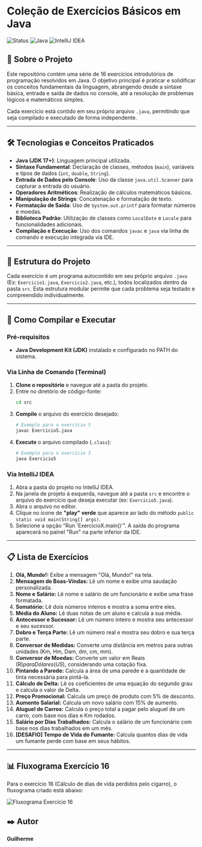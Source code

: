 # Coleção de Exercícios Básicos em Java

![Status](https://img.shields.io/badge/status-conclu%C3%ADdo-brightgreen)
![Java](https://img.shields.io/badge/Java-ED8B00?style=for-the-badge&logo=openjdk&logoColor=white)
![IntelliJ IDEA](https://img.shields.io/badge/IntelliJ_IDEA-000000.svg?style=for-the-badge&logo=intellij-idea&logoColor=white)

## 📖 Sobre o Projeto

Este repositório contém uma série de 16 exercícios introdutórios de programação resolvidos em Java. O objetivo principal é praticar e solidificar os conceitos fundamentais da linguagem, abrangendo desde a sintaxe básica, entrada e saída de dados no console, até a resolução de problemas lógicos e matemáticos simples.

Cada exercício está contido em seu próprio arquivo `.java`, permitindo que seja compilado e executado de forma independente.

---

## 🛠️ Tecnologias e Conceitos Praticados

- **Java (JDK 17+)**: Linguagem principal utilizada.
- **Sintaxe Fundamental**: Declaração de classes, métodos (`main`), variáveis e tipos de dados (`int`, `double`, `String`).
- **Entrada de Dados pelo Console**: Uso da classe `java.util.Scanner` para capturar a entrada do usuário.
- **Operadores Aritméticos**: Realização de cálculos matemáticos básicos.
- **Manipulação de Strings**: Concatenação e formatação de texto.
- **Formatação de Saída**: Uso de `System.out.printf` para formatar números e moedas.
- **Biblioteca Padrão**: Utilização de classes como `LocalDate` e `Locale` para funcionalidades adicionais.
- **Compilação e Execução**: Uso dos comandos `javac` e `java` via linha de comando e execução integrada via IDE.

---

## 📂 Estrutura do Projeto

Cada exercício é um programa autocontido em seu próprio arquivo `.java` (Ex: `Exercicio1.java`, `Exercicio2.java`, etc.), todos localizados dentro da pasta `src`. Esta estrutura modular permite que cada problema seja testado e compreendido individualmente.

---

## 🚀 Como Compilar e Executar

### **Pré-requisitos**

- **Java Development Kit (JDK)** instalado e configurado no PATH do sistema.

### **Via Linha de Comando (Terminal)**

1.  **Clone o repositório** e navegue até a pasta do projeto.
2.  Entre no diretório de código-fonte:
    ```bash
    cd src
    ```
3.  **Compile** o arquivo do exercício desejado:
    ```bash
    # Exemplo para o exercício 5
    javac Exercicio5.java
    ```
4.  **Execute** o arquivo compilado (`.class`):
    ```bash
    # Exemplo para o exercício 5
    java Exercicio5
    ```

### **Via IntelliJ IDEA**

1.  Abra a pasta do projeto no IntelliJ IDEA.
2.  Na janela de projeto à esquerda, navegue até a pasta `src` e encontre o arquivo do exercício que deseja executar (ex: `Exercicio5.java`).
3.  Abra o arquivo no editor.
4.  Clique no ícone de **"play" verde** que aparece ao lado do método `public static void main(String[] args)`.
5.  Selecione a opção "Run 'ExercicioX.main()'". A saída do programa aparecerá no painel "Run" na parte inferior da IDE.

---

## 📋 Lista de Exercícios

1.  **Olá, Mundo!:** Exibe a mensagem "Olá, Mundo!" na tela.
2.  **Mensagem de Boas-Vindas:** Lê um nome e exibe uma saudação personalizada.
3.  **Nome e Salário:** Lê nome e salário de um funcionário e exibe uma frase formatada.
4.  **Somatório:** Lê dois números inteiros e mostra a soma entre eles.
5.  **Média do Aluno:** Lê duas notas de um aluno e calcula a sua média.
6.  **Antecessor e Sucessor:** Lê um número inteiro e mostra seu antecessor e seu sucessor.
7.  **Dobro e Terça Parte:** Lê um número real e mostra seu dobro e sua terça parte.
8.  **Conversor de Medidas:** Converte uma distância em metros para outras unidades (Km, Hm, Dam, dm, cm, mm).
9.  **Conversor de Moedas:** Converte um valor em Reais (R$) para Dólares (US$), considerando uma cotação fixa.
10. **Pintando a Parede:** Calcula a área de uma parede e a quantidade de tinta necessária para pintá-la.
11. **Cálculo de Delta:** Lê os coeficientes de uma equação do segundo grau e calcula o valor de Delta.
12. **Preço Promocional:** Calcula um preço de produto com 5% de desconto.
13. **Aumento Salarial:** Calcula um novo salário com 15% de aumento.
14. **Aluguel de Carros:** Calcula o preço total a pagar pelo aluguel de um carro, com base nos dias e Km rodados.
15. **Salário por Dias Trabalhados:** Calcula o salário de um funcionário com base nos dias trabalhados em um mês.
16. **[DESAFIO] Tempo de Vida do Fumante:** Calcula quantos dias de vida um fumante perde com base em seus hábitos.

---

## 📊 Fluxograma Exercício 16

Para o exercício 16 (Cálculo de dias de vida perdidos pelo cigarro), o fluxograma criado está abaixo:

![Fluxograma Exercício 16](fluxograma-ex16.png)

## ✒️ Autor

**Guilherme**

